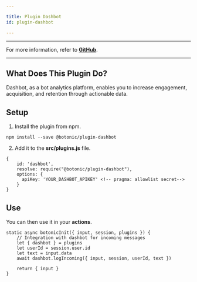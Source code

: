 ```yaml
---

title: Plugin Dashbot
id: plugin-dashbot

---
```


---

For more information, refer to **[GitHub](https://github.com/hubtype/botonic/tree/master/packages/botonic-plugin-dashbot)**.

---

## What Does This Plugin Do?

Dashbot, as a bot analytics platform, enables you to increase engagement, acquisition, and retention through actionable data.

## Setup

1. Install the plugin from npm.

```
npm install --save @botonic/plugin-dashbot
```

2. Add it to the **src/plugins.js** file.

```
{
    id: 'dashbot',
    resolve: require("@botonic/plugin-dashbot"),
    options: {
      apiKey: 'YOUR_DASHBOT_APIKEY' <!-- pragma: allowlist secret-->
    }
}
```

## Use

You can then use it in your **actions**.

```
static async botonicInit({ input, session, plugins }) {
    // Integration with dashbot for incoming messages
    let { dashbot } = plugins
    let userId = session.user.id
    let text = input.data
    await dashbot.logIncoming({ input, session, userId, text })

    return { input }
}
```
